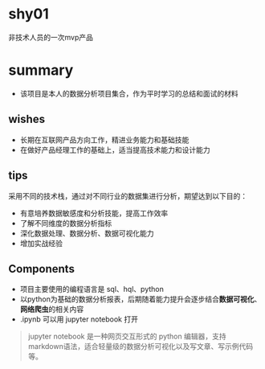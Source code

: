 # shy01
非技术人员的一次mvp产品
# summary
* 该项目是本人的数据分析项目集合，作为平时学习的总结和面试的材料
## wishes
* 长期在互联网产品方向工作，精进业务能力和基础技能
* 在做好产品经理工作的基础上，适当提高技术能力和设计能力
## tips
采用不同的技术栈，通过对不同行业的数据集进行分析，期望达到以下目的：
* 有意培养数据敏感度和分析技能，提高工作效率
* 了解不同维度的数据分析指标
* 深化数据处理、数据分析、数据可视化能力
* 增加实战经验
## Components
* 项目主要使用的编程语言是 sql、hql、python
* 以python为基础的数据分析报表，后期随着能力提升会逐步结合**数据可视化**、**网络爬虫**的相关内容
* .ipynb 可以用 jupyter notebook 打开
> jupyter notebook 是一种网页交互形式的 python 编辑器，支持 markdown语法，适合轻量级的数据分析可视化以及写文章、写示例代码等。
